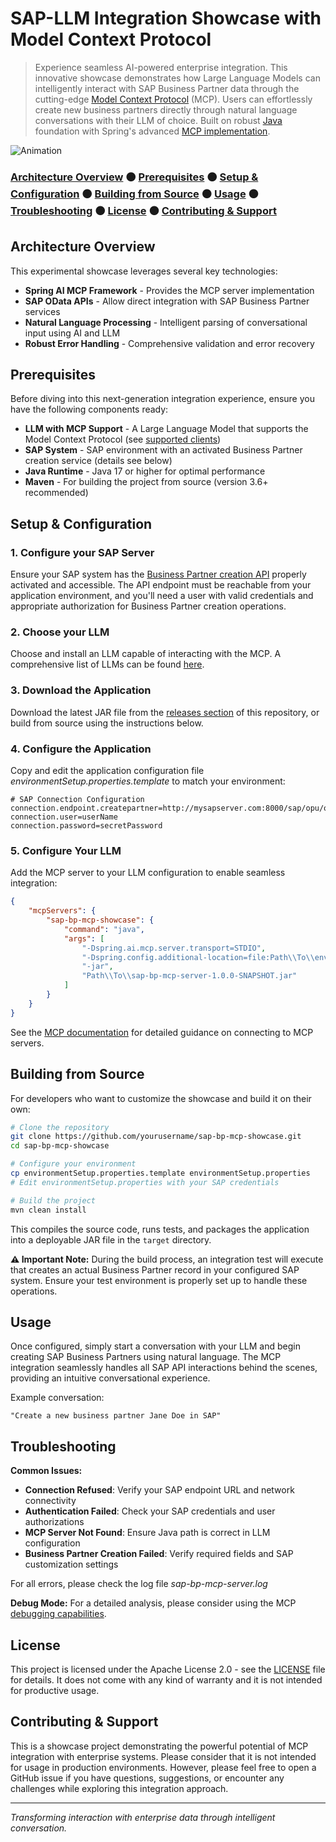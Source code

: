 # SAP-LLM Integration Showcase with Model Context Protocol

> Experience seamless AI-powered enterprise integration. This innovative showcase demonstrates how Large Language Models can intelligently interact with SAP Business Partner data through the cutting-edge [Model Context Protocol](https://modelcontextprotocol.io/) (MCP). Users can effortlessly create new business partners directly through natural language conversations with their LLM of choice. Built on robust [Java](https://adoptopenjdk.net/) foundation with Spring's advanced [MCP implementation](https://docs.spring.io/spring-ai/reference/api/mcp/mcp-overview.html).

![Animation](https://github.com/user-attachments/assets/81e65e52-edb3-4882-8ec2-8cfa3b088f4f)

### [Architecture Overview](#architecture-overview) ⚫ [Prerequisites](#prerequisites) ⚫ [Setup & Configuration](#setup--configuration) ⚫ [Building from Source](#building-from-source) ⚫ [Usage](#usage) ⚫ [Troubleshooting](#troubleshooting) ⚫ [License](#license) ⚫ [Contributing & Support](#contributing--support)


## Architecture Overview

This experimental showcase leverages several key technologies:

- **Spring AI MCP Framework** - Provides the MCP server implementation
- **SAP OData APIs** - Allow direct integration with SAP Business Partner services  
- **Natural Language Processing** - Intelligent parsing of conversational input using AI and LLM
- **Robust Error Handling** - Comprehensive validation and error recovery

## Prerequisites
Before diving into this next-generation integration experience, ensure you have the following components ready:

- **LLM with MCP Support** - A Large Language Model that supports the Model Context Protocol (see [supported clients](https://modelcontextprotocol.io/clients))
- **SAP System** - SAP environment with an activated Business Partner creation service (details see below)
- **Java Runtime** - Java 17 or higher for optimal performance
- **Maven** - For building the project from source (version 3.6+ recommended)

## Setup & Configuration

### 1. Configure your SAP Server
Ensure your SAP system has the [Business Partner creation API](https://api.sap.com/api/API_BUSINESS_PARTNER/path/post_A_BusinessPartner) properly activated and accessible. The API endpoint must be reachable from your application environment, and you'll need a user with valid credentials and appropriate authorization for Business Partner creation operations.
  
### 2. Choose your LLM
Choose and install an LLM capable of interacting with the MCP. A comprehensive list of LLMs can be found [here](https://modelcontextprotocol.io/clients).

### 3. Download the Application
Download the latest JAR file from the [releases section](../../releases) of this repository, or build from source using the instructions below.

### 4. Configure the Application
Copy and edit the application configuration file _environmentSetup.properties.template_ to match your environment:

```properties
# SAP Connection Configuration
connection.endpoint.createpartner=http://mysapserver.com:8000/sap/opu/odata/sap/API_BUSINESS_PARTNER/A_BusinessPartner
connection.user=userName
connection.password=secretPassword
```
### 5. Configure Your LLM
Add the MCP server to your LLM configuration to enable seamless integration:

```json
{
	"mcpServers": {
		"sap-bp-mcp-showcase": {
			"command": "java",
			"args": [
				"-Dspring.ai.mcp.server.transport=STDIO",
				"-Dspring.config.additional-location=file:Path\\To\\environmentSetup.properties",
				"-jar",
				"Path\\To\\sap-bp-mcp-server-1.0.0-SNAPSHOT.jar"
			]
		}		
	}
}
```
See the [MCP documentation](https://modelcontextprotocol.io/docs/develop/connect-local-servers) for detailed guidance on connecting to MCP servers.

## Building from Source
For developers who want to customize the showcase and build it on their own:

```bash
# Clone the repository
git clone https://github.com/yourusername/sap-bp-mcp-showcase.git
cd sap-bp-mcp-showcase

# Configure your environment
cp environmentSetup.properties.template environmentSetup.properties
# Edit environmentSetup.properties with your SAP credentials

# Build the project
mvn clean install
```

This compiles the source code, runs tests, and packages the application into a deployable JAR file in the `target` directory.

**⚠️ Important Note:** During the build process, an integration test will execute that creates an actual Business Partner record in your configured SAP system. Ensure your test environment is properly set up to handle these operations.

## Usage

Once configured, simply start a conversation with your LLM and begin creating SAP Business Partners using natural language. The MCP integration seamlessly handles all SAP API interactions behind the scenes, providing an intuitive conversational experience.

Example conversation:
```
"Create a new business partner Jane Doe in SAP"
```

## Troubleshooting

**Common Issues:**

- **Connection Refused**: Verify your SAP endpoint URL and network connectivity
- **Authentication Failed**: Check your SAP credentials and user authorizations
- **MCP Server Not Found**: Ensure Java path is correct in LLM configuration
- **Business Partner Creation Failed**: Verify required fields and SAP customization settings

For all errors, please check the log file _sap-bp-mcp-server.log_

**Debug Mode:**
For a detailed analysis, please consider using the MCP [debugging capabilities](https://modelcontextprotocol.io/legacy/tools/debugging).

## License

This project is licensed under the Apache License 2.0 - see the [LICENSE](LICENSE) file for details. It does not come with any kind of warranty and it is not intended for productive usage.

## Contributing & Support

This is a showcase project demonstrating the powerful potential of MCP integration with enterprise systems. Please consider that it is not intended for usage in production environments. However, please feel free to open a GitHub issue if you have questions, suggestions, or encounter any challenges while exploring this integration approach.

---

*Transforming interaction with enterprise data through intelligent conversation.*
